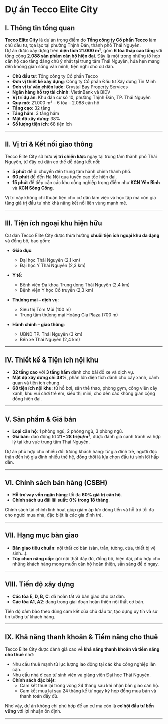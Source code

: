 # Dự án Tecco Elite City

## I. Thông tin tổng quan

**Tecco Elite City** là dự án trọng điểm do **Tổng công ty Cổ phần Tecco** làm chủ đầu tư, tọa lạc tại phường Thịnh Đán, thành phố Thái Nguyên.  
Dự án được xây dựng trên **diện tích 21.000 m²**, gồm **6 tòa tháp cao tầng** với tổng cộng **2.088 sản phẩm căn hộ hiện đại**. Đây là một trong những tổ hợp căn hộ cao tầng đáng chú ý nhất tại trung tâm Thái Nguyên, hứa hẹn mang đến không gian sống văn minh, tiện nghi cho cư dân.

- **Chủ đầu tư**: Tổng công ty Cổ phần Tecco  
- **Đơn vị thiết kế xây dựng**: Công ty Cổ phần Đầu tư Xây dựng Tín Minh  
- **Đơn vị tư vấn chiến lược**: Crystal Bay Property Services  
- **Ngân hàng hỗ trợ tài chính**: VietinBank và BIDV  
- **Vị trí dự án**: Khu dân cư số 10, phường Thịnh Đán, TP. Thái Nguyên  
- **Quy mô**: 21.000 m² – 6 tòa – 2.088 căn hộ  
- **Tầng cao**: 32 tầng  
- **Tầng hầm**: 3 tầng hầm  
- **Mật độ xây dựng**: 38%  
- **Số lượng tiện ích**: 68 tiện ích  

---

## II. Vị trí & Kết nối giao thông

Tecco Elite City sở hữu **vị trí chiến lược** ngay tại trung tâm thành phố Thái Nguyên, từ đây cư dân có thể dễ dàng kết nối:

- **5 phút** để di chuyển đến trung tâm hành chính thành phố.  
- **60 phút** để đến Hà Nội qua tuyến cao tốc hiện đại.  
- **15 phút** để tiếp cận các khu công nghiệp trọng điểm như **KCN Yên Bình** và **KCN Sông Công**.  

Vị trí này không chỉ thuận tiện cho cư dân làm việc và học tập mà còn gia tăng giá trị đầu tư nhờ khả năng kết nối liên vùng mạnh mẽ.

---

## III. Tiện ích ngoại khu hiện hữu

Cư dân Tecco Elite City được thừa hưởng **chuỗi tiện ích ngoại khu đa dạng** và đồng bộ, bao gồm:

- **Giáo dục**:  
  - Đại học Thái Nguyên (2,1 km)  
  - Đại học Y Thái Nguyên (2,3 km)  

- **Y tế**:  
  - Bệnh viện Đa khoa Trung ương Thái Nguyên (2,4 km)  
  - Bệnh viện Y học Cổ truyền (2,3 km)  

- **Thương mại – dịch vụ**:  
  - Siêu thị Tôm Mùi (100 m)  
  - Trung tâm thương mại Hoàng Gia Plaza (700 m)  

- **Hành chính – giao thông**:  
  - UBND TP. Thái Nguyên (3 km)  
  - Bến xe Thái Nguyên (2,4 km)  

---

## IV. Thiết kế & Tiện ích nội khu

- **32 tầng cao** với **3 tầng hầm** dành cho bãi đỗ xe và dịch vụ.  
- **Mật độ xây dựng chỉ 38%**, phần lớn diện tích dành cho cây xanh, cảnh quan và tiện ích chung.  
- **68 tiện ích nội khu**: từ hồ bơi, sân thể thao, phòng gym, công viên cây xanh, khu vui chơi trẻ em, siêu thị mini, cho đến các không gian cộng đồng hiện đại.  

---

## V. Sản phẩm & Giá bán

- **Loại căn hộ**: 1 phòng ngủ, 2 phòng ngủ, 3 phòng ngủ.  
- **Giá bán**: dao động từ **21 – 28 triệu/m²**, được đánh giá cạnh tranh và hợp lý tại khu vực trung tâm Thái Nguyên.  

Dự án phù hợp cho nhiều đối tượng khách hàng: từ gia đình trẻ, người độc thân đến hộ gia đình nhiều thế hệ, đồng thời là lựa chọn đầu tư sinh lời hấp dẫn.

---

## VI. Chính sách bán hàng (CSBH)

- **Hỗ trợ vay vốn ngân hàng**: tối đa **60% giá trị căn hộ**.  
- **Chính sách ưu đãi lãi suất**: **0% trong 18 tháng**.  

Chính sách tài chính linh hoạt giúp giảm áp lực dòng tiền và hỗ trợ tối đa cho người mua nhà, đặc biệt là các gia đình trẻ.

---

## VII. Hạng mục bàn giao

- **Bàn giao tiêu chuẩn**: nội thất cơ bản (sàn, trần, tường, cửa, thiết bị vệ sinh...).  
- **Tùy chọn nâng cấp**: gói nội thất đầy đủ, đồng bộ, hiện đại, phù hợp cho những khách hàng mong muốn căn hộ hoàn thiện, sẵn sàng để ở ngay.  

---

## VIII. Tiến độ xây dựng

- **Các tòa E, D, B, C**: đã hoàn tất và bàn giao cho cư dân.  
- **Các tòa A1, A2**: đang trong giai đoạn hoàn thiện nội thất cơ bản.  

Tiến độ đảm bảo theo đúng cam kết của chủ đầu tư, tạo dựng uy tín và sự tin tưởng từ khách hàng.

---

## IX. Khả năng thanh khoản & Tiềm năng cho thuê

Tecco Elite City được đánh giá cao về **khả năng thanh khoản và tiềm năng cho thuê** nhờ:  

- Nhu cầu thuê mạnh từ lực lượng lao động tại các khu công nghiệp lân cận.  
- Nhu cầu nhà ở cao từ sinh viên và giảng viên Đại học Thái Nguyên.  
- **Chính sách đặc biệt**:  
  - Cam kết thuê lại trong vòng 24 tháng sau khi nhận bàn giao căn hộ.  
  - Cam kết mua lại sau 24 tháng kể từ ngày ký hợp đồng mua bán và thanh toán đầy đủ.  

Nhờ vậy, dự án không chỉ phù hợp để an cư mà còn là **cơ hội đầu tư bền vững** với lợi nhuận ổn định.  

---
